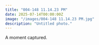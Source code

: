 ```yaml
---
title: "004-148 11.14.23 PM"
date: 2025-07-14T00:00:00Z
image: "/images/004-148 11.14.23 PM.jpg"
description: "Untitled photo."
---
```


A moment captured.
